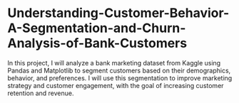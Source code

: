 # Understanding-Customer-Behavior-A-Segmentation-and-Churn-Analysis-of-Bank-Customers
In this project, I will analyze a bank marketing dataset from Kaggle using Pandas and Matplotlib to segment customers based on their demographics, behavior, and preferences. I will use this segmentation to improve marketing strategy and customer engagement, with the goal of increasing customer retention and revenue.
